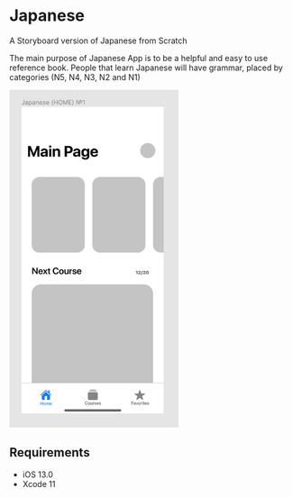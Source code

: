 # Japanese
A Storyboard version of Japanese from Scratch

The main purpose of Japanese App is to be a helpful and easy to use reference book. People that learn Japanese will have grammar, placed by categories (N5, N4, N3, N2 and N1)

<img src="https://github.com/kovs705/Japanese/blob/master/Снимок%20экрана%202020-08-11%20в%2012.55.50.png" width="300" height="600" >

## Requirements
* iOS 13.0
* Xcode 11
